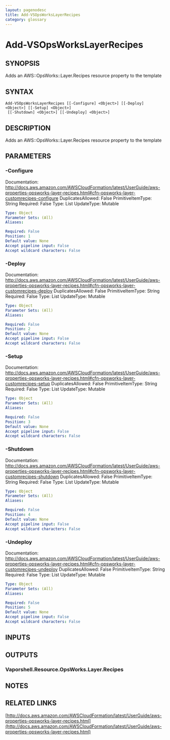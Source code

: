 ```yaml
---
layout: pagenodesc
title: Add-VSOpsWorksLayerRecipes
category: glossary
---
```


# Add-VSOpsWorksLayerRecipes

## SYNOPSIS
Adds an AWS::OpsWorks::Layer.Recipes resource property to the template

## SYNTAX

```
Add-VSOpsWorksLayerRecipes [[-Configure] <Object>] [[-Deploy] <Object>] [[-Setup] <Object>]
 [[-Shutdown] <Object>] [[-Undeploy] <Object>]
```

## DESCRIPTION
Adds an AWS::OpsWorks::Layer.Recipes resource property to the template

## PARAMETERS

### -Configure
Documentation: http://docs.aws.amazon.com/AWSCloudFormation/latest/UserGuide/aws-properties-opsworks-layer-recipes.html#cfn-opsworks-layer-customrecipes-configure
DuplicatesAllowed: False
PrimitiveItemType: String
Required: False
Type: List
UpdateType: Mutable

```yaml
Type: Object
Parameter Sets: (All)
Aliases: 

Required: False
Position: 1
Default value: None
Accept pipeline input: False
Accept wildcard characters: False
```

### -Deploy
Documentation: http://docs.aws.amazon.com/AWSCloudFormation/latest/UserGuide/aws-properties-opsworks-layer-recipes.html#cfn-opsworks-layer-customrecipes-deploy
DuplicatesAllowed: False
PrimitiveItemType: String
Required: False
Type: List
UpdateType: Mutable

```yaml
Type: Object
Parameter Sets: (All)
Aliases: 

Required: False
Position: 2
Default value: None
Accept pipeline input: False
Accept wildcard characters: False
```

### -Setup
Documentation: http://docs.aws.amazon.com/AWSCloudFormation/latest/UserGuide/aws-properties-opsworks-layer-recipes.html#cfn-opsworks-layer-customrecipes-setup
DuplicatesAllowed: False
PrimitiveItemType: String
Required: False
Type: List
UpdateType: Mutable

```yaml
Type: Object
Parameter Sets: (All)
Aliases: 

Required: False
Position: 3
Default value: None
Accept pipeline input: False
Accept wildcard characters: False
```

### -Shutdown
Documentation: http://docs.aws.amazon.com/AWSCloudFormation/latest/UserGuide/aws-properties-opsworks-layer-recipes.html#cfn-opsworks-layer-customrecipes-shutdown
DuplicatesAllowed: False
PrimitiveItemType: String
Required: False
Type: List
UpdateType: Mutable

```yaml
Type: Object
Parameter Sets: (All)
Aliases: 

Required: False
Position: 4
Default value: None
Accept pipeline input: False
Accept wildcard characters: False
```

### -Undeploy
Documentation: http://docs.aws.amazon.com/AWSCloudFormation/latest/UserGuide/aws-properties-opsworks-layer-recipes.html#cfn-opsworks-layer-customrecipes-undeploy
DuplicatesAllowed: False
PrimitiveItemType: String
Required: False
Type: List
UpdateType: Mutable

```yaml
Type: Object
Parameter Sets: (All)
Aliases: 

Required: False
Position: 5
Default value: None
Accept pipeline input: False
Accept wildcard characters: False
```

## INPUTS

## OUTPUTS

### Vaporshell.Resource.OpsWorks.Layer.Recipes

## NOTES

## RELATED LINKS

[http://docs.aws.amazon.com/AWSCloudFormation/latest/UserGuide/aws-properties-opsworks-layer-recipes.html](http://docs.aws.amazon.com/AWSCloudFormation/latest/UserGuide/aws-properties-opsworks-layer-recipes.html)

